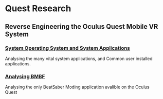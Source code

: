 # Quest Research
## Reverse Engineering the Oculus Quest Mobile VR System
### [System Operating System and System Applications](System.md)
Analysing the many vital system applications, and Common user installed applications.

### [Analysing BMBF](BMBF.md)

Analysing the only BeatSaber Moding application avalible on the Oculus Quest
